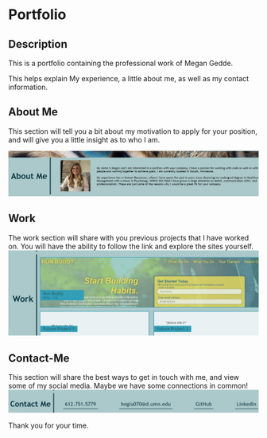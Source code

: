 # Portfolio

## Description
This is a portfolio containing the professional work of Megan Gedde. 

This helps explain My experience, a little about me, as well as my contact information. 

## About Me
This section will tell you a bit about my motivation to apply for your position, and will give you a little insight as to who I am.

![about-me section screenshot](assets/about-me.jpg)

## Work
The work section will share with you previous projects that I have worked on. You will have the ability to follow the link and explore the sites yourself.
![work section screenshot](assets/work.jpg)

## Contact-Me
This section will share the best ways to get in touch with me, and view some of my social media. Maybe we have some connections in common!
![contact me screenshot](assets/contact-me.jpg)

Thank you for your time.